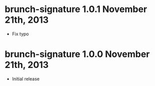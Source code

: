 # brunch-signature 1.0.1 November 21th, 2013

* Fix typo

# brunch-signature 1.0.0 November 21th, 2013

* Initial release
